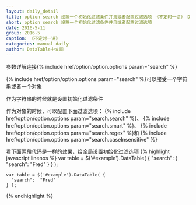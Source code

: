 ```yaml
---
layout: daily_detail
title: option search 设置一个初始化过滤条件并且或者配置过滤选项 《不定时一讲》 DataTable中文网
short: option search 设置一个初始化过滤条件并且或者配置过滤选项
date: 2016-5-11
group: 2016-5
caption: 《不定时一讲》
categories: manual daily
author: DataTable中文网
---
```

参数详解连接{% include href/option/option.options param="search" %}

{% include href/option/option.options param="search" %}可以接受一个字符串或者一个对象

作为字符串的时候就是设置初始化过滤条件

作为对象的时候，可以配置下面过滤选项：
{% include href/option/option.options param="search.search" %}、
{% include href/option/option.options param="search.smart" %}、
{% include href/option/option.options param="search.regex" %}和
{% include href/option/option.options param="search.caseInsensitive" %}

看下面两段代码是一样的效果，给全局设置初始化过滤选项
{% highlight javascript linenos %}
    var table = $('#example').DataTable( {
      "search": {
        "search": "Fred"
      }
    } );

    var table = $('#example').DataTable( {
      "search":  "Fred"
    } );
{% endhighlight %}

